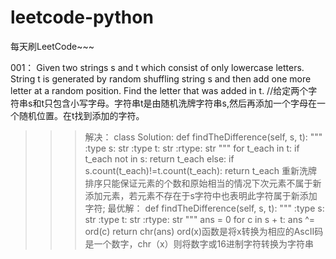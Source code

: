 # leetcode-python
每天刷LeetCode~~~

001：
Given two strings s and t which consist of only lowercase letters.
String t is generated by random shuffling string s and then add one more letter at a random position.
Find the letter that was added in t.
//给定两个字符串s和t只包含小写字母。字符串t是由随机洗牌字符串s,然后再添加一个字母在一个随机位置。在t找到添加的字符。
>>>解决：
    class Solution:
        def findTheDifference(self, s, t):
            """
            :type s: str
            :type t: str
            :rtype: str
            """
            for t_each in t:
                if t_each not in s:
                    return t_each
                else:
                    if s.count(t_each)!=t.count(t_each):
                        return t_each
>>>重新洗牌排序只能保证元素的个数和原始相当的情况下次元素不属于新添加元素，若元素不存在于s字符中也表明此字符属于新添加字符;
>>>最优解：
def findTheDifference(self, s, t):
    """
    :type s: str
    :type t: str
    :rtype: str
    """
    ans = 0
    for c in s + t:
        ans ^= ord(c)
    return chr(ans)
>>>ord(x)函数是将x转换为相应的AscII码 是一个数字，chr（x）则将数字或16进制字符转换为字符串
